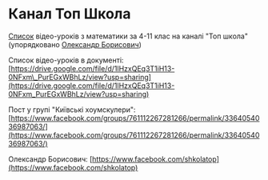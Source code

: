 # Канал Топ Школа

[Список](https://drive.google.com/file/d/1lHzxQEq3T1iH13-0NFxm_PurEGxWBhLz/view?fbclid=IwAR2HCALoN0EgLnp1KZqyYKQOtSRZRLH5NRiOMEZ6UhrW9KikeSTn2YdSV5U) відео-уроків з математики за 4-11 клас на каналі "Топ школа" \(упорядковано [Олександр Борисович](https://www.facebook.com/groups/761112267281266/?post_id=3364054036987063)\)

Список відео-уроків в документі: [https://drive.google.com/file/d/1lHzxQEq3T1iH13-0NFxm\_PurEGxWBhLz/view?usp=sharing](https://drive.google.com/file/d/1lHzxQEq3T1iH13-0NFxm_PurEGxWBhLz/view?usp=sharing)

Пост у групі "Київські хоумскулери": [https://www.facebook.com/groups/761112267281266/permalink/3364054036987063/](https://www.facebook.com/groups/761112267281266/permalink/3364054036987063/)

Олександр Борисович: [https://www.facebook.com/shkolatop](https://www.facebook.com/shkolatop)



